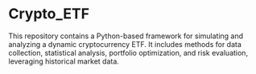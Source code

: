 # Crypto_ETF
This repository contains a Python-based framework for simulating and analyzing a dynamic cryptocurrency ETF. It includes methods for data collection, statistical analysis, portfolio optimization, and risk evaluation, leveraging historical market data.
